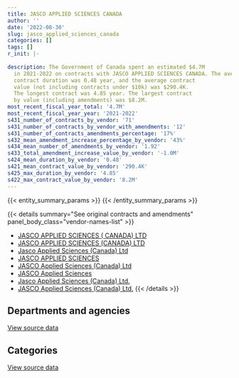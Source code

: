 ```yaml
---
title: JASCO APPLIED SCIENCES CANADA
author: ''
date: '2022-08-30'
slug: jasco_applied_sciences_canada
categories: []
tags: []
r_init: |-
  
description: The Government of Canada spent an estimated $4.7M
  in 2021-2022 on contracts with JASCO APPLIED SCIENCES CANADA. The average
  contract duration was 0.48 year, and the average contract
  value (not including contracts under $10k) was $290.4K.
  The longest contract was 4.85 year. The largest contract
  by value (including amendments) was $8.2M.
most_recent_fiscal_year_total: '4.7M'
most_recent_fiscal_year_year: '2021-2022'
s431_number_of_contracts_by_vendor: '71'
s431_number_of_contracts_by_vendor_with_amendments: '12'
s431_number_of_contracts_amendments_percentage: '17%'
s432_mean_amendment_increase_percentage_by_vendor: '43%'
s434_mean_number_of_amendments_by_vendor: '1.92'
s433_total_amendment_increase_value_by_vendor: '-1.0M'
s424_mean_duration_by_vendor: '0.48'
s421_mean_contract_value_by_vendor: '290.4K'
s425_max_duration_by_vendor: '4.85'
s422_max_contract_value_by_vendor: '8.2M'
---
```


<script src="/rmarkdown-libs/htmlwidgets/htmlwidgets.js"></script>
<link href="/rmarkdown-libs/datatables-css/datatables-crosstalk.css" rel="stylesheet" />
<script src="/rmarkdown-libs/datatables-binding/datatables.js"></script>
<script src="/rmarkdown-libs/jquery/jquery-3.6.0.min.js"></script>
<link href="/rmarkdown-libs/dt-core-bootstrap/css/dataTables.bootstrap.min.css" rel="stylesheet" />
<link href="/rmarkdown-libs/dt-core-bootstrap/css/dataTables.bootstrap.extra.css" rel="stylesheet" />
<script src="/rmarkdown-libs/dt-core-bootstrap/js/jquery.dataTables.min.js"></script>
<script src="/rmarkdown-libs/dt-core-bootstrap/js/dataTables.bootstrap.min.js"></script>
<link href="/rmarkdown-libs/crosstalk/css/crosstalk.min.css" rel="stylesheet" />
<script src="/rmarkdown-libs/crosstalk/js/crosstalk.min.js"></script>
<script src="/rmarkdown-libs/htmlwidgets/htmlwidgets.js"></script>
<link href="/rmarkdown-libs/datatables-css/datatables-crosstalk.css" rel="stylesheet" />
<script src="/rmarkdown-libs/datatables-binding/datatables.js"></script>
<script src="/rmarkdown-libs/jquery/jquery-3.6.0.min.js"></script>
<link href="/rmarkdown-libs/dt-core-bootstrap/css/dataTables.bootstrap.min.css" rel="stylesheet" />
<link href="/rmarkdown-libs/dt-core-bootstrap/css/dataTables.bootstrap.extra.css" rel="stylesheet" />
<script src="/rmarkdown-libs/dt-core-bootstrap/js/jquery.dataTables.min.js"></script>
<script src="/rmarkdown-libs/dt-core-bootstrap/js/dataTables.bootstrap.min.js"></script>
<link href="/rmarkdown-libs/crosstalk/css/crosstalk.min.css" rel="stylesheet" />
<script src="/rmarkdown-libs/crosstalk/js/crosstalk.min.js"></script>

{{< entity_summary_params >}}
{{< /entity_summary_params >}}

{{< details summary="See original contracts and amendments" panel_body_class="vendor-names-list" >}}
- [JASCO APPLIED SCIENCES ( CANADA) LTD](https://search.open.canada.ca/en/ct/?sort=contract_value_f%20desc&page=1&search_text=%22JASCO%20APPLIED%20SCIENCES%20%28%20CANADA%29%20LTD%22)
- [JASCO APPLIED SCIENCES (CANADA) LTD](https://search.open.canada.ca/en/ct/?sort=contract_value_f%20desc&page=1&search_text=%22JASCO%20APPLIED%20SCIENCES%20%28CANADA%29%20LTD%22)
- [Jasco Applied Sciences (Canada) Ltd](https://search.open.canada.ca/en/ct/?sort=contract_value_f%20desc&page=1&search_text=%22Jasco%20Applied%20Sciences%20%28Canada%29%20Ltd%22)
- [JASCO APPLIED SCIENCES](https://search.open.canada.ca/en/ct/?sort=contract_value_f%20desc&page=1&search_text=%22JASCO%20APPLIED%20SCIENCES%22)
- [JASCO Applied Sciences (Canada) Ltd](https://search.open.canada.ca/en/ct/?sort=contract_value_f%20desc&page=1&search_text=%22JASCO%20Applied%20Sciences%20%28Canada%29%20Ltd%22)
- [JASCO Applied Sciences](https://search.open.canada.ca/en/ct/?sort=contract_value_f%20desc&page=1&search_text=%22JASCO%20Applied%20Sciences%22)
- [Jasco Applied Sciences (Canada) Ltd.](https://search.open.canada.ca/en/ct/?sort=contract_value_f%20desc&page=1&search_text=%22Jasco%20Applied%20Sciences%20%28Canada%29%20Ltd.%22)
- [JASCO Applied Sciences (Canada) Ltd.](https://search.open.canada.ca/en/ct/?sort=contract_value_f%20desc&page=1&search_text=%22JASCO%20Applied%20Sciences%20%28Canada%29%20Ltd.%22)
{{< /details >}}

## Departments and agencies

<div id="htmlwidget-1" style="width:100%;height:auto;" class="datatables html-widget"></div>
<script type="application/json" data-for="htmlwidget-1">{"x":{"style":"bootstrap","filter":"none","vertical":false,"data":[["<a href=\"/departments/dfo-mpo/\">Fisheries and Oceans Canada<\/a>","<a href=\"/departments/dnd-mdn/\">National Defence<\/a>","<a href=\"/departments/ic/\">Innovation, Science and Economic Development Canada<\/a>","<a href=\"/departments/pc/\">Parks Canada<\/a>","<a href=\"/departments/pwgsc-tpsgc/\">Public Services and Procurement Canada<\/a>","<a href=\"/departments/tc/\">Transport Canada<\/a>"],[1143132.59,180471.64,null,74865,null,1049498.39],[1043756.97,19475.36,null,68161.8,null,2310073.94],[435667.03,null,null,26772.38,178036.71,2095367.82],[342143.88,356500,492952.39,39843.83,649147.26,2814746.71]],"container":"<table class=\"table table-striped table-hover row-border order-column display\">\n  <thead>\n    <tr>\n      <th>Department<\/th>\n      <th>2018-2019<\/th>\n      <th>2019-2020<\/th>\n      <th>2020-2021<\/th>\n      <th>2021-2022<\/th>\n    <\/tr>\n  <\/thead>\n<\/table>","options":{"order":[[4,"desc"]],"pageLength":10,"autoWidth":true,"columnDefs":[{"targets":1,"render":"function(data, type, row, meta) {\n    return type !== 'display' ? data : DTWidget.formatCurrency(data, \"$\", 2, 3, \",\", \".\", true, null);\n  }"},{"targets":2,"render":"function(data, type, row, meta) {\n    return type !== 'display' ? data : DTWidget.formatCurrency(data, \"$\", 2, 3, \",\", \".\", true, null);\n  }"},{"targets":3,"render":"function(data, type, row, meta) {\n    return type !== 'display' ? data : DTWidget.formatCurrency(data, \"$\", 2, 3, \",\", \".\", true, null);\n  }"},{"targets":4,"render":"function(data, type, row, meta) {\n    return type !== 'display' ? data : DTWidget.formatCurrency(data, \"$\", 2, 3, \",\", \".\", true, null);\n  }"},{"width":"16%","targets":[1,2,3,4]},{"className":"dt-right","targets":[1,2,3,4]}],"orderClasses":false}},"evals":["options.columnDefs.0.render","options.columnDefs.1.render","options.columnDefs.2.render","options.columnDefs.3.render"],"jsHooks":[]}</script>
<p class="text-right">
<a href="https://github.com/GoC-Spending/contracts-data/tree/main/data/out/vendors/jasco_applied_sciences_canada/summary_by_fiscal_year_by_department.csv" class="source-data-link btn btn-link">View source data</a>
</p>

## Categories

<div id="htmlwidget-2" style="width:100%;height:auto;" class="datatables html-widget"></div>
<script type="application/json" data-for="htmlwidget-2">{"x":{"style":"bootstrap","filter":"none","vertical":false,"data":[["<a href=\"/categories/facilities_and_construction/\">Facilities and construction<\/a>","<a href=\"/categories/professional_services/\">Professional services<\/a>","<a href=\"/categories/information_technology/\">Information technology<\/a>","<a href=\"/categories/medical/\">Medical<\/a>","<a href=\"/categories/industrial_products_and_services/\">Industrial products and services<\/a>","<a href=\"/categories/human_capital/\">Human capital<\/a>"],[748192.39,744970.8,null,null,910169.44,44635],[1943417.89,685342.93,null,null,812707.25,null],[2028225.66,490219.54,null,null,196923.75,20475],[1960947.86,2163524.81,8400,179338.9,383122.5,null]],"container":"<table class=\"table table-striped table-hover row-border order-column display\">\n  <thead>\n    <tr>\n      <th>Category<\/th>\n      <th>2018-2019<\/th>\n      <th>2019-2020<\/th>\n      <th>2020-2021<\/th>\n      <th>2021-2022<\/th>\n    <\/tr>\n  <\/thead>\n<\/table>","options":{"order":[[4,"desc"]],"dom":"t","pageLength":30,"autoWidth":true,"columnDefs":[{"targets":1,"render":"function(data, type, row, meta) {\n    return type !== 'display' ? data : DTWidget.formatCurrency(data, \"$\", 2, 3, \",\", \".\", true, null);\n  }"},{"targets":2,"render":"function(data, type, row, meta) {\n    return type !== 'display' ? data : DTWidget.formatCurrency(data, \"$\", 2, 3, \",\", \".\", true, null);\n  }"},{"targets":3,"render":"function(data, type, row, meta) {\n    return type !== 'display' ? data : DTWidget.formatCurrency(data, \"$\", 2, 3, \",\", \".\", true, null);\n  }"},{"targets":4,"render":"function(data, type, row, meta) {\n    return type !== 'display' ? data : DTWidget.formatCurrency(data, \"$\", 2, 3, \",\", \".\", true, null);\n  }"},{"width":"16%","targets":[1,2,3,4]},{"className":"dt-right","targets":[1,2,3,4]}],"orderClasses":false,"lengthMenu":[10,25,30,50,100]}},"evals":["options.columnDefs.0.render","options.columnDefs.1.render","options.columnDefs.2.render","options.columnDefs.3.render"],"jsHooks":[]}</script>
<p class="text-right">
<a href="https://github.com/GoC-Spending/contracts-data/tree/main/data/out/vendors/jasco_applied_sciences_canada/summary_by_fiscal_year_by_category.csv" class="source-data-link btn btn-link">View source data</a>
</p>
